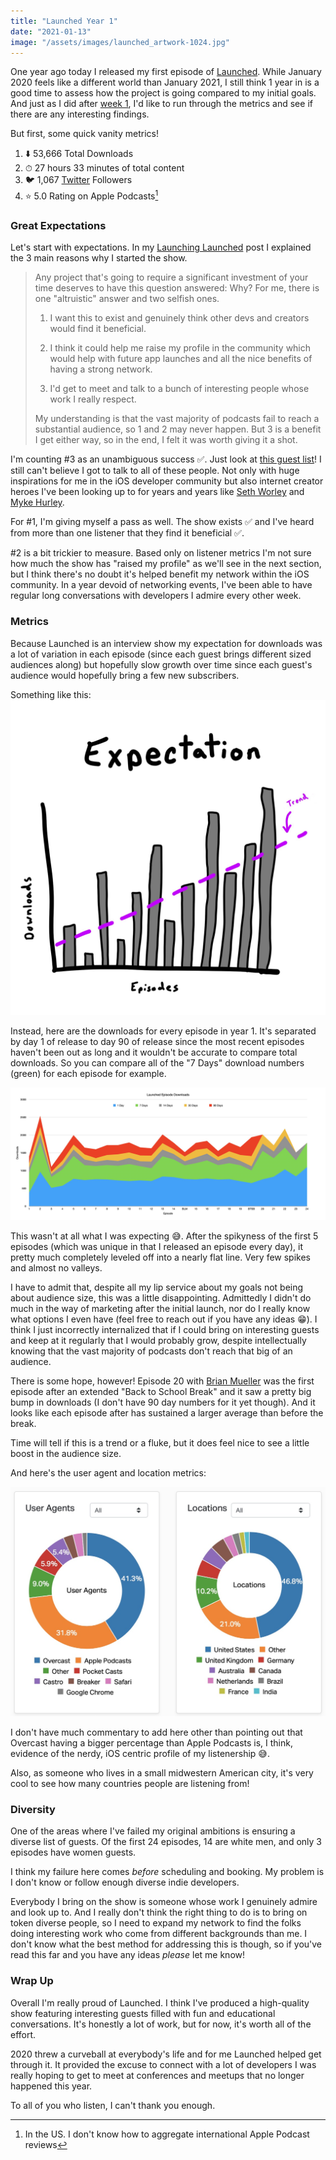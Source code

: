 ```yaml
---
title: "Launched Year 1"
date: "2021-01-13"
image: "/assets/images/launched_artwork-1024.jpg"
---
```


One year ago today I released my first episode of [Launched](https://charliemchapman.com/posts/2020/1/13/introducing-launched/). While January 2020 feels like a different world than January 2021, I still think 1 year in is a good time to assess how the project is going compared to my initial goals. And just as I did after [week 1](https://charliemchapman.com/posts/2020/1/21/launching-launched/), I'd like to run through the metrics and see if there are any interesting findings.

But first, some quick vanity metrics!

1. ⬇️ 53,666 Total Downloads
2. ⏱ 27 hours 33 minutes of total content
3. 🐦 1,067 [Twitter](https://twitter.com/launchedfm) Followers
4. ⭐️ 5.0 Rating on Apple Podcasts[^1]

### Great Expectations

Let's start with expectations. In my [Launching Launched](https://charliemchapman.com/posts/2020/1/27/launching-launched/) post I explained the 3 main reasons why I started the show.

> Any project that's going to require a significant investment of your time deserves to have this question answered: Why? For me, there is one "altruistic" answer and two selfish ones.
>
> 1. I want this to exist and genuinely think other devs and creators would find it beneficial.
>
> 2. I think it could help me raise my profile in the community which would help with future app launches and all the nice benefits of having a strong network.
> 
> 3. I'd get to meet and talk to a bunch of interesting people whose work I really respect.
>
> My understanding is that the vast majority of podcasts fail to reach a substantial audience, so 1 and 2 may never happen. But 3 is a benefit I get either way, so in the end, I felt it was worth giving it a shot.

I'm counting #3 as an unambiguous success ✅. Just look at [this guest list](https://launchedfm.com)! I still can't believe I got to talk to all of these people. Not only with huge inspirations for me in the iOS developer community but also internet creator heroes I've been looking up to for years and years like [Seth Worley](https://launchedfm.com/episodes/12-SethWorley/) and [Myke Hurley](https://launchedfm.com/episodes/5-MykeHurley/).

For #1, I'm giving myself a pass as well. The show exists ✅ and I've heard from more than one listener that they find it beneficial ✅.

\#2 is a bit trickier to measure. Based only on listener metrics I'm not sure how much the show has "raised my profile" as we'll see in the next section, but I think there's no doubt it's helped benefit my network within the iOS community. In a year devoid of networking events, I've been able to have regular long conversations with developers I admire every other week.

### Metrics

Because Launched is an interview show my expectation for downloads was a lot of variation in each episode (since each guest brings different sized audiences along) but hopefully slow growth over time since each guest's audience would hopefully bring a few new subscribers. 

Something like this:
![Launched Expectations](/assets/posts/2021/01/13/launched-expectations.jpg)

Instead, here are the downloads for every episode in year 1. It's separated by day 1 of release to day 90 of release since the most recent episodes haven't been out as long and it wouldn't be accurate to compare total downloads. So you can compare all of the "7 Days" download numbers (green) for each episode for example.

![Launched Year 1 Metrics](/assets/posts/2021/01/13/launched-year-1-metrics.jpg)

This wasn't at all what I was expecting 😅. After the spikyness of the first 5 episodes (which was unique in that I released an episode every day), it pretty much completely leveled off into a nearly flat line. Very few spikes and almost no valleys.

I have to admit that, despite all my lip service about my goals not being about audience size, this was a little disappointing. Admittedly I didn't do much in the way of marketing after the initial launch, nor do I really know what options I even have (feel free to reach out if you have any ideas 😁). I think I just incorrectly internalized that if I could bring on interesting guests and keep at it regularly that I would probably grow, despite intellectually knowing that the vast majority of podcasts don't reach that big of an audience.

There is some hope, however! Episode 20 with [Brian Mueller](https://launchedfm.com/episodes/20-CARROTWeather-BrianMueller/) was the first episode after an extended "Back to School Break" and it saw a pretty big bump in downloads (I don't have 90 day numbers for it yet though). And it looks like each episode after has sustained a larger average than before the break.

Time will tell if this is a trend or a fluke, but it does feel nice to see a little boost in the audience size.

And here's the user agent and location metrics:

![Launched Listener Data](/assets/posts/2021/01/13/launched-listener-data.jpg)

I don't have much commentary to add here other than pointing out that Overcast having a bigger percentage than Apple Podcasts is, I think, evidence of the nerdy, iOS centric profile of my listenership 😅. 

Also, as someone who lives in a small midwestern American city, it's very cool to see how many countries people are listening from!

### Diversity

One of the areas where I've failed my original ambitions is ensuring a diverse list of guests. Of the first 24 episodes, 14 are white men, and only 3 episodes have women guests.

I think my failure here comes _before_ scheduling and booking. My problem is I don't know or follow enough diverse indie developers. 

Everybody I bring on the show is someone whose work I genuinely admire and look up to. And I really don't think the right thing to do is to bring on token diverse people, so I need to expand my network to find the folks doing interesting work who come from different backgrounds than me. I don't know what the best method for addressing this is though, so if you've read this far and you have any ideas _please_ let me know!

### Wrap Up

Overall I'm really proud of Launched. I think I've produced a high-quality show featuring interesting guests filled with fun and educational conversations. It's honestly a lot of work, but for now, it's worth all of the effort.

2020 threw a curveball at everybody's life and for me Launched helped get through it. It provided the excuse to connect with a lot of developers I was really hoping to get to meet at conferences and meetups that no longer happened this year.

To all of you who listen, I can't thank you enough. 

[^1]: In the US. I don't know how to aggregate international Apple Podcast reviews